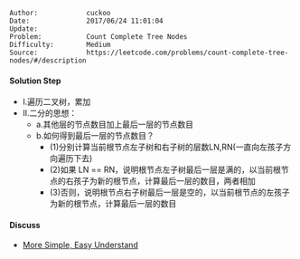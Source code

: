 
    Author:            cuckoo
    Date:              2017/06/24 11:01:04
    Update:            
    Problem:           Count Complete Tree Nodes
    Difficulty:        Medium
    Source:            https://leetcode.com/problems/count-complete-tree-nodes/#/description

#### Solution Step
 - I.遍历二叉树，累加
 - II.二分的思想：
    - a.其他层的节点数目加上最后一层的节点数目
    - b.如何得到最后一层的节点数目？
        - (1)分别计算当前根节点左子树和右子树的层数LN,RN(一直向左孩子方向遍历下去)
        - (2)如果 LN == RN，说明根节点左子树最后一层是满的，以当前根节点的右孩子为新的根节点，计算最后一层的数目，两者相加
        - (3)否则，说明根节点右子树最后一层是空的，以当前根节点的左孩子为新的根节点，计算最后一层的数目

#### Discuss
 - [More Simple, Easy Understand](https://discuss.leetcode.com/topic/15515/easy-short-c-recursive-solution)
